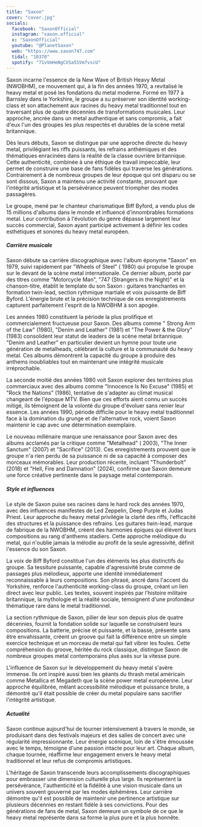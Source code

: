 ```yaml
---
title: "Saxon"
cover: "cover.jpg"
socials:
  facebook: "SaxonOfficial"
  instagram: "saxon.official"
  x: "SaxonOfficial"
  youtube: "@PlanetSaxon"
  web: "https://www.saxon747.com"
  tidal: "10370"
  spotify: "71vVmHeNgCVSa5SVmfvscU"
---
```


Saxon incarne l'essence de la New Wave of British Heavy Metal (NWOBHM), ce mouvement qui, à la fin des années 1970, a
revitalisé le heavy metal et posé les fondations du metal moderne. Formé en 1977 à Barnsley dans le Yorkshire, le groupe
a su préserver son identité working-class et son attachement aux racines du heavy metal traditionnel tout en traversant
plus de quatre décennies de transformations musicales. Leur approche, ancrée dans un metal authentique et sans
compromis, a fait d'eux l'un des groupes les plus respectés et durables de la scène metal britannique.

Dès leurs débuts, Saxon se distingue par une approche directe du heavy metal, privilégiant les riffs puissants, les
refrains anthémiques et des thématiques enracinées dans la réalité de la classe ouvrière britannique. Cette
authenticité, combinée à une éthique de travail impeccable, leur permet de construire une base de fans fidèles qui
traverse les générations. Contrairement à de nombreux groupes de leur époque qui ont disparu ou se sont dissous, Saxon a
maintenu une activité constante, prouvant que l'intégrité artistique et la persévérance peuvent triompher des modes
passagères.

Le groupe, mené par le chanteur charismatique Biff Byford, a vendu plus de 15 millions d'albums dans le monde et
influencé d'innombrables formations metal. Leur contribution à l'évolution du genre dépasse largement leur succès
commercial, Saxon ayant participé activement à définir les codes esthétiques et sonores du heavy metal européen.

##### Carrière musicale

Saxon débute sa carrière discographique avec l'album éponyme "Saxon" en 1979, suivi rapidement par "Wheels of Steel" (
1980) qui propulse le groupe sur le devant de la scène metal internationale. Ce dernier album, porté par des titres
comme "Motorcycle Man", "747 (Strangers in the Night)" et la chanson-titre, établit le template du son Saxon : guitares
tranchantes en formation twin-lead, section rythmique martiale et voix puissante de Biff Byford. L'énergie brute et la
précision technique de ces enregistrements capturent parfaitement l'esprit de la NWOBHM à son apogée.

Les années 1980 constituent la période la plus prolifique et commercialement fructueuse pour Saxon. Des albums comme "
Strong Arm of the Law" (1980), "Denim and Leather" (1981) et "The Power & the Glory" (1983) consolident leur statut de
leaders de la scène metal britannique. "Denim and Leather" en particulier devient un hymne pour toute une génération de
metalheads, célébrant la culture et la communauté du heavy metal. Ces albums démontrent la capacité du groupe à produire
des anthems inoubliables tout en maintenant une intégrité musicale irréprochable.

La seconde moitié des années 1980 voit Saxon explorer des territoires plus commerciaux avec des albums comme "Innocence
Is No Excuse" (1985) et "Rock the Nations" (1986), tentative de s'adapter au climat musical changeant de l'époque MTV.
Bien que ces efforts aient connu un succès mitigé, ils témoignent de la volonté du groupe d'évoluer sans renier leur
essence. Les années 1990, période difficile pour le heavy metal traditionnel face à la domination du grunge et de
l'alternative rock, voient Saxon maintenir le cap avec une détermination exemplaire.

Le nouveau millénaire marque une renaissance pour Saxon avec des albums acclamés par la critique comme "Metalhead" (
2003), "The Inner Sanctum" (2007) et "Sacrifice" (2013). Ces enregistrements prouvent que le groupe n'a rien perdu de sa
puissance ni de sa capacité à composer des morceaux mémorables. Leur production récente, incluant "Thunderbolt" (2018)
et "Hell, Fire and Damnation" (2024), confirme que Saxon demeure une force créative pertinente dans le paysage metal
contemporain.

##### Style et influences

Le style de Saxon puise ses racines dans le hard rock des années 1970, avec des influences manifestes de Led Zeppelin,
Deep Purple et Judas Priest. Leur approche du heavy metal privilégie la clarté des riffs, l'efficacité des structures et
la puissance des refrains. Les guitares twin-lead, marque de fabrique de la NWOBHM, créent des harmonies épiques qui
élèvent leurs compositions au rang d'anthems stadiers. Cette approche mélodique du metal, qui n'oublie jamais la mélodie
au profit de la seule agressivité, définit l'essence du son Saxon.

La voix de Biff Byford constitue l'un des éléments les plus distinctifs du groupe. Sa tessiture puissante, capable
d'agressivité brute comme de passages plus mélodieux, apporte une identité immédiatement reconnaissable à leurs
compositions. Son phrasé, ancré dans l'accent du Yorkshire, renforce l'authenticité working-class du groupe, créant un
lien direct avec leur public. Les textes, souvent inspirés par l'histoire militaire britannique, la mythologie et la
réalité sociale, témoignent d'une profondeur thématique rare dans le metal traditionnel.

La section rythmique de Saxon, pilier de leur son depuis plus de quatre décennies, fournit la fondation solide sur
laquelle se construisent leurs compositions. La batterie, précise et puissante, et la basse, présente sans être
envahissante, créent un groove qui fait la différence entre un simple exercice technique et un morceau de metal qui fait
vibrer les foules. Cette compréhension du groove, héritée du rock classique, distingue Saxon de nombreux groupes metal
contemporains plus axés sur la vitesse pure.

L'influence de Saxon sur le développement du heavy metal s'avère immense. Ils ont inspiré aussi bien les géants du
thrash metal américain comme Metallica et Megadeth que la scène power metal européenne. Leur approche équilibrée, mêlant
accessibilité mélodique et puissance brute, a démontré qu'il était possible de créer du metal populaire sans sacrifier
l'intégrité artistique.

##### Actualité

Saxon continue aujourd'hui de tourner intensivement à travers le monde, se produisant dans des festivals majeurs et des
salles de concert avec une régularité impressionnante. Leur énergie scénique, loin de s'être émoussée avec le temps,
témoigne d'une passion intacte pour leur art. Chaque album, chaque tournée, réaffirme leur engagement envers le heavy
metal traditionnel et leur refus de compromis artistiques.

L'héritage de Saxon transcende leurs accomplissements discographiques pour embrasser une dimension culturelle plus
large. Ils représentent la persévérance, l'authenticité et la fidélité à une vision musicale dans un univers souvent
gouverné par les modes éphémères. Leur carrière démontre qu'il est possible de maintenir une pertinence artistique sur
plusieurs décennies en restant fidèle à ses convictions. Pour des générations de fans de metal, Saxon demeure un symbole
de ce que le heavy metal représente dans sa forme la plus pure et la plus honnête.
